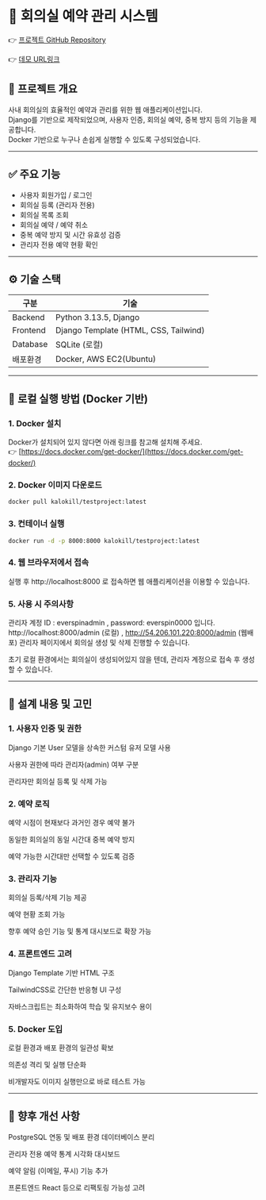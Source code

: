 # 🏢 회의실 예약 관리 시스템

👉 [프로젝트 GitHub Repository](https://github.com/19SangHyun/meeting-room-reservation)

👉  [데모 URL링크](http://54.206.101.220:8000/)

## 📌 프로젝트 개요
사내 회의실의 효율적인 예약과 관리를 위한 웹 애플리케이션입니다.  
Django를 기반으로 제작되었으며, 사용자 인증, 회의실 예약, 중복 방지 등의 기능을 제공합니다.  
Docker 기반으로 누구나 손쉽게 실행할 수 있도록 구성되었습니다.

---

## ✅ 주요 기능
- 사용자 회원가입 / 로그인
- 회의실 등록 (관리자 전용)
- 회의실 목록 조회
- 회의실 예약 / 예약 취소
- 중복 예약 방지 및 시간 유효성 검증
- 관리자 전용 예약 현황 확인

---

## ⚙️ 기술 스택
| 구분 | 기술 |
|------|------|
| Backend | Python 3.13.5, Django |
| Frontend | Django Template (HTML, CSS, Tailwind) |
| Database | SQLite (로컬) |
| 배포환경 | Docker, AWS EC2(Ubuntu) |

---

## 🐳 로컬 실행 방법 (Docker 기반)

### 1. Docker 설치
Docker가 설치되어 있지 않다면 아래 링크를 참고해 설치해 주세요.  
👉 [https://docs.docker.com/get-docker/](https://docs.docker.com/get-docker/)

### 2. Docker 이미지 다운로드
```bash
docker pull kalokill/testproject:latest
```

### 3. 컨테이너 실행
```bash
docker run -d -p 8000:8000 kalokill/testproject:latest
```

### 4. 웹 브라우저에서 접속

실행 후 http://localhost:8000 로 접속하면 웹 애플리케이션을 이용할 수 있습니다.

### 5. 사용 시 주의사항

관리자 계정 ID : everspinadmin , password: everspin0000 입니다.
http://localhost:8000/admin (로컬) , http://54.206.101.220:8000/admin (웹배포) 관리자 페이지에서 회의실 생성 및 삭제 진행할 수 있습니다.

초기 로컬 환경에서는 회의실이 생성되어있지 않을 텐데, 관리자 계정으로 접속 후 생성할 수 있습니다.

---

## 🧱 설계 내용 및 고민

### 1. 사용자 인증 및 권한
Django 기본 User 모델을 상속한 커스텀 유저 모델 사용

사용자 권한에 따라 관리자(admin) 여부 구분

관리자만 회의실 등록 및 삭제 가능

### 2. 예약 로직
예약 시점이 현재보다 과거인 경우 예약 불가

동일한 회의실의 동일 시간대 중복 예약 방지

예약 가능한 시간대만 선택할 수 있도록 검증

### 3. 관리자 기능
회의실 등록/삭제 기능 제공

예약 현황 조회 가능

향후 예약 승인 기능 및 통계 대시보드로 확장 가능

### 4. 프론트엔드 고려
Django Template 기반 HTML 구조

TailwindCSS로 간단한 반응형 UI 구성

자바스크립트는 최소화하여 학습 및 유지보수 용이

### 5. Docker 도입
로컬 환경과 배포 환경의 일관성 확보

의존성 격리 및 실행 단순화

비개발자도 이미지 실행만으로 바로 테스트 가능

---


## 🚧 향후 개선 사항
PostgreSQL 연동 및 배포 환경 데이터베이스 분리

관리자 전용 예약 통계 시각화 대시보드

예약 알림 (이메일, 푸시) 기능 추가

프론트엔드 React 등으로 리팩토링 가능성 고려
